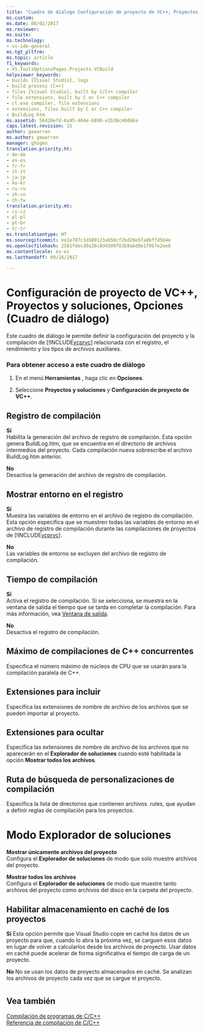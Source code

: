 ```yaml
---
title: "Cuadro de diálogo Configuración de proyecto de VC++, Proyectos y soluciones, Opciones | Microsoft Docs"
ms.custom: 
ms.date: 08/02/2017
ms.reviewer: 
ms.suite: 
ms.technology:
- vs-ide-general
ms.tgt_pltfrm: 
ms.topic: article
f1_keywords:
- VS.ToolsOptionsPages.Projects.VCBuild
helpviewer_keywords:
- builds [Visual Studio], logs
- build process [C++]
- files [Visual Studio], built by C/C++ compiler
- file extensions, built by C or C++ compiler
- cl.exe compiler, file extensions
- extensions, files built by C or C++ compiler
- BuildLog.htm
ms.assetid: 56420efd-6a95-464e-b890-e2b38c48d66a
caps.latest.revision: 15
author: gewarren
ms.author: gewarren
manager: ghogen
translation.priority.ht:
- de-de
- es-es
- fr-fr
- it-it
- ja-jp
- ko-kr
- ru-ru
- zh-cn
- zh-tw
translation.priority.mt:
- cs-cz
- pl-pl
- pt-br
- tr-tr
ms.translationtype: HT
ms.sourcegitcommit: ea1e787c1d509123a650cf2bd20e5fa8bffd5b4e
ms.openlocfilehash: 2581fdecd9a26c8d4500f83b9abd0e1f967e2ee6
ms.contentlocale: es-es
ms.lasthandoff: 09/26/2017

---
```

# <a name="vc-project-settings-projects-and-solutions-options-dialog-box"></a>Configuración de proyecto de VC++, Proyectos y soluciones, Opciones (Cuadro de diálogo)
Este cuadro de diálogo le permite definir la configuración del proyecto y la compilación de [!INCLUDE[vcprvc](../../code-quality/includes/vcprvc_md.md)] relacionada con el registro, el rendimiento y los tipos de archivos auxiliares.  
  
### <a name="to-access-this-dialog-box"></a>Para obtener acceso a este cuadro de diálogo  
  
1.  En el menú **Herramientas** , haga clic en **Opciones**.  
  
2.  Seleccione **Proyectos y soluciones** y **Configuración de proyecto de VC++**.  
  
 
## <a name="build-logging"></a>Registro de compilación  
 **Sí**  
  Habilita la generación del archivo de registro de compilación. Esta opción genera BuildLog.htm, que se encuentra en el directorio de archivos intermedios del proyecto. Cada compilación nueva sobrescribe el archivo BuildLog.htm anterior.  
  
 **No**  
  Desactiva la generación del archivo de registro de compilación.  

## <a name="show-environment-in-log"></a>Mostrar entorno en el registro  
 **Sí**  
 Muestra las variables de entorno en el archivo de registro de compilación. Esta opción especifica que se muestren todas las variables de entorno en el archivo de registro de compilación durante las compilaciones de proyectos de [!INCLUDE[vcprvc](../../code-quality/includes/vcprvc_md.md)].  
  
 **No**  
 Las variables de entorno se excluyen del archivo de registro de compilación.  

## <a name="build-timing"></a>Tiempo de compilación  
 **Sí**  
  Activa el registro de compilación. Si se selecciona, se muestra en la ventana de salida el tiempo que se tarda en completar la compilación. Para más información, vea [Ventana de salida](../../ide/reference/output-window.md).  
  
 **No**  
 Desactiva el registro de compilación.  
   
## <a name="maximum-concurrent-c-compilations"></a>Máximo de compilaciones de C++ concurrentes  
  Especifica el número máximo de núcleos de CPU que se usarán para la compilación paralela de C++.  
  
## <a name="extensions-to-include"></a>Extensiones para incluir  
  Especifica las extensiones de nombre de archivo de los archivos que se pueden importar al proyecto.  

## <a name="extensions-to-hide"></a>Extensiones para ocultar  
  Especifica las extensiones de nombre de archivo de los archivos que no aparecerán en el **Explorador de soluciones** cuando esté habilitada la opción **Mostrar todos los archivos**.  

 ## <a name="build-customization-search-path"></a>Ruta de búsqueda de personalizaciones de compilación  
  Especifica la lista de directorios que contienen archivos .rules, que ayudan a definir reglas de compilación para los proyectos.  

# <a name="solution-explorer-mode"></a>Modo Explorador de soluciones  
 **Mostrar únicamente archivos del proyecto**  
  Configura el **Explorador de soluciones** de modo que solo muestre archivos del proyecto.  
  
 **Mostrar todos los archivos**  
  Configura el **Explorador de soluciones** de modo que muestre tanto archivos del proyecto como archivos del disco en la carpeta del proyecto.  


## <a name="enable-project-caching"></a>Habilitar almacenamiento en caché de los proyectos
**Sí** Esta opción permite que Visual Studio copie en caché los datos de un proyecto para que, cuando lo abra la próxima vez, se carguen esos datos en lugar de volver a calcularlos desde los archivos de proyecto. Usar datos en caché puede acelerar de forma significativa el tiempo de carga de un proyecto.   

**No** No se usan los datos de proyecto almacenados en caché. Se analizan los archivos de proyecto cada vez que se cargue el proyecto.


  

  
#
## <a name="see-also"></a>Vea también  
 [Compilación de programas de C/C++](/cpp/build/building-c-cpp-programs)   
 [Referencia de compilación de C/C++](/cpp/build/reference/c-cpp-building-reference)
